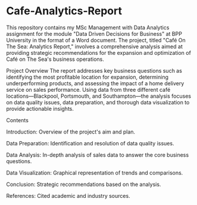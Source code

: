 # Cafe-Analytics-Report

This repository contains my MSc Management with Data Analytics assignment for the module "Data Driven Decisions for Business" at BPP University in the format of a Word document. The project, titled "Café On The Sea: Analytics Report," involves a comprehensive analysis aimed at providing strategic recommendations for the expansion and optimization of Café on The Sea's business operations.

Project Overview
The report addresses key business questions such as identifying the most profitable location for expansion, determining underperforming products, and assessing the impact of a home delivery service on sales performance. Using data from three different café locations—Blackpool, Portsmouth, and Southampton—the analysis focuses on data quality issues, data preparation, and thorough data visualization to provide actionable insights.

Contents

Introduction: Overview of the project's aim and plan.

Data Preparation: Identification and resolution of data quality issues.

Data Analysis: In-depth analysis of sales data to answer the core business questions.

Data Visualization: Graphical representation of trends and comparisons.

Conclusion: Strategic recommendations based on the analysis.

References: Cited academic and industry sources.
